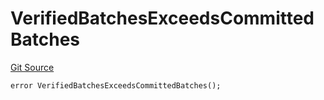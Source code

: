 # VerifiedBatchesExceedsCommittedBatches
[Git Source](https://github.com/matter-labs/zksync-contracts/blob/a1506a91fd7e3b73aa6fe10caf12e32f39e26211/contracts/l1-contracts/common/L1ContractErrors.sol)


```solidity
error VerifiedBatchesExceedsCommittedBatches();
```

